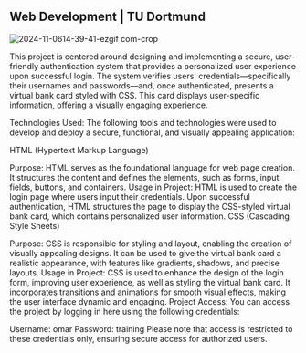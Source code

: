 ## Web Development | TU Dortmund
![2024-11-0614-39-41-ezgif com-crop](https://github.com/user-attachments/assets/d7de43cc-88d5-4dbd-8660-0bfb8d7a7e18)

This project is centered around designing and implementing a secure, user-friendly authentication system that provides a personalized user experience upon successful login. The system verifies users' credentials—specifically their usernames and passwords—and, once authenticated, presents a virtual bank card styled with CSS. This card displays user-specific information, offering a visually engaging experience.

Technologies Used:
The following tools and technologies were used to develop and deploy a secure, functional, and visually appealing application:

HTML (Hypertext Markup Language)

Purpose: HTML serves as the foundational language for web page creation. It structures the content and defines the elements, such as forms, input fields, buttons, and containers.
Usage in Project: HTML is used to create the login page where users input their credentials. Upon successful authentication, HTML structures the page to display the CSS-styled virtual bank card, which contains personalized user information.
CSS (Cascading Style Sheets)

Purpose: CSS is responsible for styling and layout, enabling the creation of visually appealing designs. It can be used to give the virtual bank card a realistic appearance, with features like gradients, shadows, and precise layouts.
Usage in Project: CSS is used to enhance the design of the login form, improving user experience, as well as styling the virtual bank card. It incorporates transitions and animations for smooth visual effects, making the user interface dynamic and engaging.
Project Access:
You can access the project by logging in here using the following credentials:

Username: omar
Password: training
Please note that access is restricted to these credentials only, ensuring secure access for authorized users.
